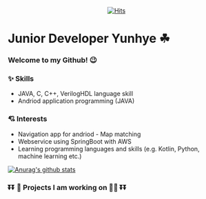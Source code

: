 <div align=center>
	
[![Hits](https://hits.seeyoufarm.com/api/count/incr/badge.svg?url=https%3A%2F%2Fgithub.com%2Fzzsza)](https://hits.seeyoufarm.com) 
	
</div>

# Junior Developer Yunhye ☘
### Welcome to my Github! 😉
### ✨ Skills
* JAVA, C, C++, VerilogHDL language skill
* Andriod application programming (JAVA)
### 💘 Interests
* Navigation app for andriod - Map matching
* Webservice using SpringBoot with AWS
* Learning programming languages and skills (e.g. Kotlin, Python, machine learning etc.)

[![Anurag's github stats](https://github-readme-stats.vercel.app/api?username=YunHye-Choi)](https://github.com/anuraghazra/github-readme-stats)
### ⏬⏬ 🤩 Projects I am working on 💨💨 ⏬⏬ 
